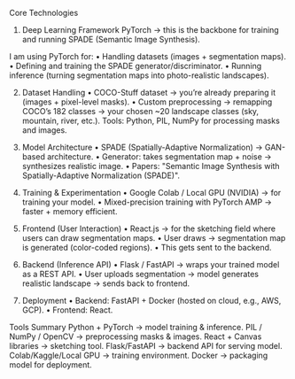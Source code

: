 
Core Technologies

1. Deep Learning Framework
PyTorch → this is the backbone for training and running SPADE (Semantic Image Synthesis).

I am using  PyTorch for:
•	Handling datasets (images + segmentation maps).
•	Defining and training the SPADE generator/discriminator.
•	Running inference (turning segmentation maps into photo-realistic landscapes).

2. Dataset Handling
•	COCO-Stuff dataset → you’re already preparing it (images + pixel-level masks).
•	Custom preprocessing → remapping COCO’s 182 classes → your chosen ~20 landscape classes (sky, mountain, river, etc.).
Tools: Python, PIL, NumPy for processing masks and images.

3. Model Architecture
•	SPADE (Spatially-Adaptive Normalization) → GAN-based architecture.
•	Generator: takes segmentation map + noise → synthesizes realistic image.
•	Papers: "Semantic Image Synthesis with Spatially-Adaptive Normalization (SPADE)".

4. Training & Experimentation
•	Google Colab / Local GPU (NVIDIA) → for training your model.
•	Mixed-precision training with PyTorch AMP → faster + memory efficient.



5. Frontend (User Interaction)
•	React.js → for the sketching field where users can draw segmentation maps.
•	User draws → segmentation map is generated (color-coded regions).
•	This gets sent to the backend.

6. Backend (Inference API)
•	Flask / FastAPI → wraps your trained model as a REST API.
•	User uploads segmentation → model generates realistic landscape → sends back to frontend.

7. Deployment
•	Backend: FastAPI + Docker (hosted on cloud, e.g., AWS, GCP).
•	Frontend: React.

Tools Summary
Python + PyTorch → model training & inference.
PIL / NumPy / OpenCV → preprocessing masks & images.
React + Canvas libraries → sketching tool.
Flask/FastAPI → backend API for serving model.
Colab/Kaggle/Local GPU → training environment.
Docker → packaging model for deployment.


